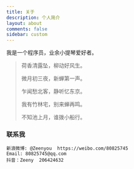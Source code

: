 ```yaml
---
title: 关于
description: 个人简介
layout: about
comments: false
sidebar: custom
---
```

我是一个程序员，业余小提琴爱好者。

> 荷香清露坠，柳动好风生。
>
> 微月初三夜，新蝉第一声。
>
> 乍闻愁北客，静听忆东京。
>
> 我有竹林宅，别来蝉再鸣。
>
> 不知池上月，谁拨小船行。



### 联系我
```
新浪微博: @Zeenyou ​​​ ​https://weibo.com/80825745
Email: 80825745@qq.com
抖音：Zeeny  206424632
```